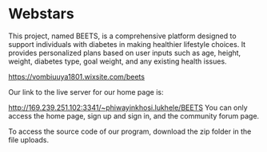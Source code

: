 # Webstars
This project, named BEETS, is a comprehensive platform designed to support individuals with diabetes in making healthier lifestyle choices. It provides personalized plans based on user inputs such as age, height, weight, diabetes type, goal weight, and any existing health issues. 

https://vombiuuya1801.wixsite.com/beets

Our link to the live server for our home page is:

http://169.239.251.102:3341/~phiwayinkhosi.lukhele/BEETS
You can only access the home page, sign up and sign in, and the community forum page. 

To access the source code of our program, download the zip folder in the file uploads. 
